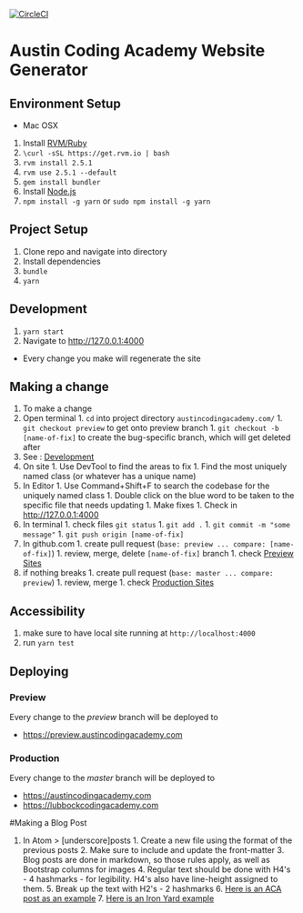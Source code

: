 [![CircleCI](https://circleci.com/gh/AustinCodingAcademy/austincodingacademy.com.svg?style=svg&circle-token=4617c94c1eb85c5fee334ba791bbe83b2251e106)](https://circleci.com/gh/AustinCodingAcademy/austincodingacademy.com)
# Austin Coding Academy Website Generator

## Environment Setup
* Mac OSX
 1. Install [RVM/Ruby](https://rvm.io/)
   1. `\curl -sSL https://get.rvm.io | bash`
   1. `rvm install 2.5.1`
   1. `rvm use 2.5.1 --default`
   1. `gem install bundler`
 2. Install [Node.js](https://nodejs.org)
 3. `npm install -g yarn` or `sudo npm install -g yarn`

## Project Setup
1. Clone repo and navigate into directory
1. Install dependencies
  1. `bundle`
  1. `yarn`

## Development
1. `yarn start`
1. Navigate to http://127.0.0.1:4000
  * Every change you make will regenerate the site

## Making a change
1. To make a change
  1. Open terminal
    1. `cd` into project directory `austincodingacademy.com/`
    1. `git checkout preview` to get onto preview branch
    1. `git checkout -b [name-of-fix]` to create the bug-specific branch, which will get deleted after
  1. See : [Development](#Development)
  1. On site
    1. Use DevTool to find the areas to fix
    1. Find the most uniquely named class (or whatever has a unique name)
  1. In Editor
    1. Use Command+Shift+F to search the codebase for the uniquely named class
    1. Double click on the blue word to be taken to the specific file that needs updating
    1. Make fixes
    1. Check in http://127.0.0.1:4000
  1. In terminal
    1. check files `git status`
    1. `git add .`
    1. `git commit -m "some message"`
    1. `git push origin [name-of-fix]`
  1. In github.com
    1. create pull request (`base: preview ... compare: [name-of-fix]`)
    1. review, merge, delete `[name-of-fix]` branch
    1. check [Preview Sites](#Preview)
  1. if nothing breaks
    1. create pull request (`base: master ... compare: preview`)
    1. review, merge
    1. check [Production Sites](#Production)

## Accessibility
1. make sure to have local site running at `http://localhost:4000`
2. run `yarn test`

## Deploying
### Preview
Every change to the _preview_ branch will be deployed to
  * https://preview.austincodingacademy.com

### Production
Every change to the _master_ branch will be deployed to
  * https://austincodingacademy.com
  * https://lubbockcodingacademy.com


#Making a Blog Post
  1. In Atom > [underscore]posts
    1. Create a new file using the format of the previous posts
    2. Make sure to include and update the front-matter
    3. Blog posts are done in markdown, so those rules apply, as well as Bootstrap columns for images
    4. Regular text should be done with H4's - 4 hashmarks - for legibility. H4's also have line-height assigned to them.
    5. Break up the text with H2's - 2 hashmarks
    6. [Here is an ACA post as an example](https://austincodingacademy.com/blog/web-development/how-to-get-a-job-as-a-web-developer-in-austin-tech-industry/)
    7. [Here is an Iron Yard example](http://blog.theironyard.com/2015/07/02/the-iron-yard-strategic-investment-from-apollo-education-group/)
